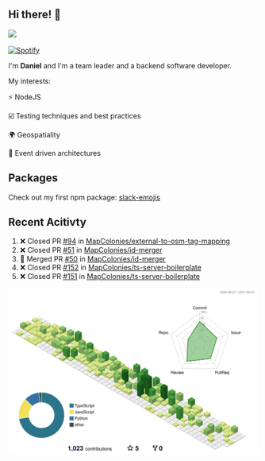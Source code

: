 ## Hi there! 👋

<p>
  <img src="https://github-readme-stats.vercel.app/api?username=syncush&theme=tokyonight">
</p>

[![Spotify](https://novatorem-rust.vercel.app/api/spotify)](https://open.spotify.com/user/syncush)

I'm **Daniel** and I'm a team leader and a backend software developer.

My interests:

⚡ NodeJS

☑️ Testing techniques and best practices

🌍 Geospatiality

🧠 Event driven architectures

## Packages
Check out my first npm package: [slack-emojis](https://www.npmjs.com/package/slack-emojis)

## Recent Acitivty
<!--START_SECTION:activity-->
1. ❌ Closed PR [#94](https://github.com/MapColonies/external-to-osm-tag-mapping/pull/94) in [MapColonies/external-to-osm-tag-mapping](https://github.com/MapColonies/external-to-osm-tag-mapping)
2. ❌ Closed PR [#51](https://github.com/MapColonies/id-merger/pull/51) in [MapColonies/id-merger](https://github.com/MapColonies/id-merger)
3. 🎉 Merged PR [#50](https://github.com/MapColonies/id-merger/pull/50) in [MapColonies/id-merger](https://github.com/MapColonies/id-merger)
4. ❌ Closed PR [#152](https://github.com/MapColonies/ts-server-boilerplate/pull/152) in [MapColonies/ts-server-boilerplate](https://github.com/MapColonies/ts-server-boilerplate)
5. ❌ Closed PR [#151](https://github.com/MapColonies/ts-server-boilerplate/pull/151) in [MapColonies/ts-server-boilerplate](https://github.com/MapColonies/ts-server-boilerplate)
<!--END_SECTION:activity-->

![contrib](./profile-3d-contrib/profile-green-animate.svg)
